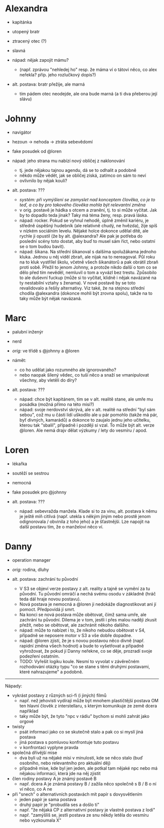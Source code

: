 # Alexandra

- kapitánka
- utopený bratr
- ztracený otec (?)
- slavná
- nápad: nějak zapojit mámu?
    - (např. zprávou "nehledej ho" resp. že máma ví o tátovi něco, co alex neřekla? příp. jeho rozlučkový dopis?)

- alt. postava: bratr přežije, ale marná
    - tím pádem otec neodejde, ale ona bude marná (a ti dva přeberou její slávu)

# Johnny

- navigátor
- hezoun → nehoda → ztráta sebevědomí
- fake posudek od @loren
- nápad: jeho strana mu nabízí nový obličej z naklonování
    - tj. jede nějakou tajnou agendu, dá se to odhalit a podobně
    - někdo může vědět, jak se obličej získá, zatímco on sám to neví
    - ovlivnilo by nějak kouli?

- alt. postava: ???
    - _systém: při vymýšlení se zamyslet nad konceptem člověka, co je to teď, a co by pro takového člověka mohla být relevantní změna_
    - v orig. postavě je hádka s otcem a zranění, tj. to si může vyčítat. Jak by to dopadlo teda jinak? Taky má téma ženy, resp. pravá láska.
    - nápad: rocker. Pokud se vyhnul nehodě, úplně změnil kariéru, je středně úspěšný hudebník (ale relativně chudý, ne hvězda), žije spíš v nízkém sociálním levelu. Nějaké holce dokonce udělal dítě, ale rychle ji opustil (že by alt. @alexandra? Ale pak je potřeba do poslední scény toto dostat, aby buď to musel sám říct, nebo ostatní se o tom budou bavit).
    - nápad: šikana. Na střední šikanoval s dalšíma spolužákama jednoho kluka. Jednou u něj viděl zbraň, ale nijak na to nereagoval. Půl roku na to kluk vystřílel školu, včetně všech šikanátorů a pak obrátil zbraň proti sobě. Přežil to jenom Johnny, a protože nikdo další o tom co se dělo před tím nevěděl, nemluvil o tom a vyvázl bez trestu. Způsobilo to ale duševní fuckup (může si to vyčítat, klidně i nějak navázané na ty nestabilní vztahy s ženama). V nové postavě by se toto revalidovalo a řešily alternativy. Viz také, že na stejnou střední chodila @alexandra (dokonce mohli být zrovna spolu), takže na to taky může být nějak navázaná.

# Marc

- palubní inženýr
- nerd
- _orig:_ ve třídě s @johnny a @loren
- námět:
    - co ho udělat jako rozumného ale ignorovaného?
    - nebo naopak šílený vědec, co tuší něco a snaží se vmanipulovat všechny, aby vletěli do díry?

- alt. postava: ???
    - nápad: chce být kapitánem, tím se v alt. realitě stane, ale umře mu posádka (možná přímo na této misi?)
    - nápad: svoje nerdovství skrývá, ale v alt. realitě na střední "byl sám sebou", což mu u části lidí uškodilo ale u pár pomohlo (takže má pár, byť divných, kamarádů) a dokonce to zaujalo jednu jeho učitelku, kterou tak "sbalil", případně i později si vzal. To může být alt. verze @loren. Ale nemá drajv dělat výzkumy / lety do vesmíru / apod.

# Loren

- lékařka
- soutěží se sestrou
- nemocná
- fake posudek pro @johnny

- alt. postava: ???
    - nápad: sebevražda manžela. Klade si to za vinu, alt. postava k němu je ještě míň citlivá (např. utekla s někým jiným nebo prostě jenom odignorovala / obvinila z toho jeho) a je šťastnější. Lze napojit na další postavu tím, že o manželovi něco ví.

# Danny

- operation manager
- _orig:_ rodina, dluhy

- alt. postava: zachrání tu původní
    - V S3 se objeví verze postavy z alt. reality a tajně se vymění za tu původní. Tu původní omráčí a nechá svému osodu v základně (hráč teda dál hraje novou postavu).
    - Nová postava je nemocná a @loren ji nedokáže diagnostikovat ani jí pomoct. Předpovídá jí smrt.
    - Na konci se nová postava může obětovat, čímž sama umře, ale zachrání tu původní. Dilema je v tom, jestli i přes malou naději zkusit přežít, nebo se obětovat, ale zachránit někoho dalšího.
    - nápad: může to nabízet i to, že nikoho nebudou obětovat v S4, případně se neposere motor v S3 a vše dobře dopadne.
    - nápad: @loren zjistí, že je s novou postavou něco divně (např. rapidní změna všech hodnot) a bude to vyšetřovat a případně vyhrožovat, že pokud jí Danny neřekne, co se děje, prozradí svoje podezření ostatním.
    - TODO: Vyřešit logiku koule. Nesmí to vyvolat v závěrečném rozhodování otázky typu "co se stane s těmi druhými postavami, které nahrazujeme" a podobně.





---

Nápady:
- vykrást postavy z různých sci-fi (i jiných) filmů
    - např. než jehovisti vydírají může být mnohem plastičtější postava OM ten hlavní člověk z interstellaru, s kterým komunikuje ze země dcera například
    - taky může být, že tyto "npc v rádiu" bychom si mohli zahrát jako orgové
- twisty
    - psát informaci jako co se skutečně stalo a pak co si myslí jiná postava
    - jiná postava s pomluvou konfrontuje tuto postavu
    - v konfrontaci vyplyne pravda
- společná dřívější mise
    - dva byli už na nějaké misi v minulosti, kde se něco stalo (buď osobního, nebo relevantního pro aktuální děj)
    - případně mise, kde byl jen jeden, ale potkal tam nějaké npc nebo má nějakou informaci, která jde na něj zjistit
- člen rodiny postavy A je známý postavě B
    - např. dcera A je známá postavy B / zažila něco společně s B / B o ní ví něco, co A ne
- při "snech" o alternativních postavách mít papír s dovysvětlením
    - jeden papír je sama postava
    - druhý papír je "probudila ses a došlo ti"
    - např. "že nějaká CP z alternativní postavy je vlastně postava z lodi"
    - např. "zamýšlíš se, jestli postava ze snu někdy letěla do vesmíru nebo vyzkoumala X"

